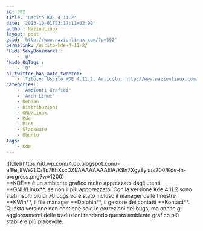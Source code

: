 ```yaml
---
id: 592
title: 'Uscito KDE 4.11.2'
date: '2013-10-01T23:17:11+02:00'
author: NazionLinux
layout: post
guid: 'http://www.nazionlinux.com/?p=592'
permalink: /uscito-kde-4-11-2/
'Hide SexyBookmarks':
    - '0'
'Hide OgTags':
    - '0'
hl_twitter_has_auto_tweeted:
    - 'Titolo: Uscito KDE 4.11.2, Articolo: http://www.nazionlinux.com/?p=592'
categories:
    - 'Ambienti Grafici'
    - 'Arch Linux'
    - Debian
    - Distribuzioni
    - GNU/Linux
    - Kde
    - Mint
    - Slackware
    - Ubuntu
tags:
    - Kde
---
```


<div class="aligncenter">![kde](https://i0.wp.com/4.bp.blogspot.com/-afFe_8We2LQ/Ts7BhXscDZI/AAAAAAAAEIA/K9n7Xgy8yis/s200/Kde-in-progress.png?w=1200)</div>**KDE** è un ambiente grafico molto apprezzato dagli utenti **GNU/Linux**, se non il più appprezzato.  
Con la versione Kde 4.11.2 sono stati risolti più di 70 bugs ed è stato incluso il manager delle finestre **KWin**, il file manager **Dolphin**, il gestore dei contatti **Kontact**.  
Questa versione non contiene solo le correzioni dei bugs, ma anche gli aggiornamenti delle traduzioni rendendo questo ambiente grafico più stabile e più piacevole.